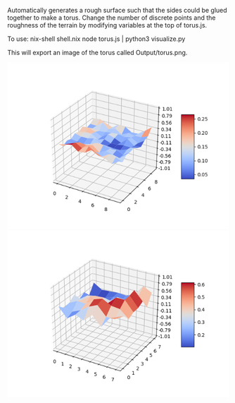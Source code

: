Automatically generates a rough surface such that the sides could be glued together to make a torus.
Change the number of discrete points and the roughness of the terrain by modifying variables at the top of torus.js.

To use:
 nix-shell shell.nix
 node torus.js | python3 visualize.py

This will export an image of the torus called Output/torus.png.

![Example Output](Output/torus-g10b2.png)
![Example Output](Output/torus-g8b4.png)
